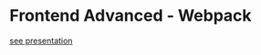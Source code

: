 # Frontend Advanced - Webpack 

[see presentation](https://sae.marc-peternell.dev/frontend_advanced/webpack/)
